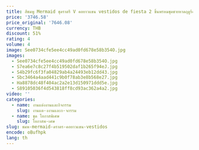 ```yaml
---
title: สีชมพู Mermaid ชุดราตรี V คอยาวแขน vestidos de fiesta 2 ชิ้นพรหมชุดชายหาดฤดูร้อนชุดเจ้าสาว
price: '3746.58'
price_original: '7646.08'
currency: THB
discount: 51%
rating: 4
volume: 4
image: See0734cfe5ee4cc49ad0fd678e58b354O.jpg
images:
  - See0734cfe5ee4cc49ad0fd678e58b354O.jpg
  - S7ea6e7c8c27f4b519502daf1b265f94eJ.jpg
  - S4b29fc6f3fa04829ab4a24493eb12dd43.jpg
  - Sbc3464a4aad441c9b0f78ab3e8b568e27.jpg
  - Ha8878dc48f404ac2a2e13d150971ddd5e.jpg
  - S89105036f4d543818ff8cd93ac362a4a2.jpg
video: ''
categories:
  - name: งานแต่งงานและกิจกรรม
    slug: งานแต-งงานและก-จกรรม
  - name: ชุด โอกาสพิเศษ
    slug: โอกาสพ-เศษ
slug: ชมพ-mermaid-ดราตร-คอยาวแขน-vestidos
encode: oBufhpk
lang: th
---
```

  